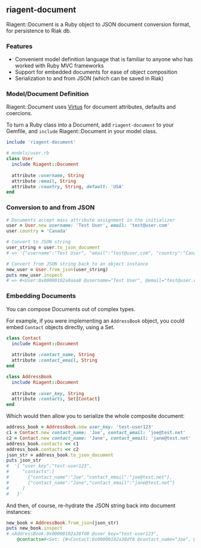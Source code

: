 ## riagent-document

Riagent::Document is a Ruby object to JSON document conversion format, for persistence to Riak db.

### Features
 * Convenient model definition language that is familiar to anyone who has worked with Ruby MVC frameworks
 * Support for embedded documents for ease of object composition
 * Serialization to and from JSON (which can be saved in Riak)
 
### Model/Document Definition
Riagent::Document uses [Virtus](https://github.com/solnic/virtus) for document attributes, defaults and coercions.

To turn a Ruby class into a Document, add ```riagent-document``` to your Gemfile,
and ```include``` Riagent::Document in your model class.

```ruby
include 'riagent-document'

# models/user.rb
class User
  include Riagent::Document
  
  attribute :username, String
  attribute :email, String
  attribute :country, String, default: 'USA'
end
```

### Conversion to and from JSON
```ruby
# Documents accept mass attribute assignment in the initializer
user = User.new username: 'Test User', email: 'test@user.com'
user.country = 'Canada'

# Convert to JSON string
user_string = user.to_json_document
# => '{"username":"Test User", "email":"test@user.com", "country":"Canada"}'

# Convert from JSON string back to an object instance
new_user = User.from_json(user_string)
puts new_user.inspect
# => #<User:0x00000102a9aaa8 @username="Test User", @email="test@user.com", ...>
```

### Embedding Documents
You can compose Documents out of complex types. 

For example, if you were implementing an ```AddressBook``` object, you could embed ```Contact``` objects directly, using a Set.

```ruby
class Contact
  include Riagent::Document
  
  attribute :contact_name, String
  attribute :contact_email, String
end

class AddressBook
  include Riagent::Document
  
  attribute :user_key, String
  attribute :contacts, Set[Contact]
end
```

Which would then allow you to serialize the whole composite document:

```ruby
address_book = AddressBook.new user_key: 'test-user123'
c1 = Contact.new contact_name: 'Joe', contact_email: 'joe@test.net'
c2 = Contact.new contact_name: 'Jane', contact_email: 'jane@test.net'
address_book.contacts << c1
address_book.contacts << c2
json_str = address_book.to_json_document
puts json_str
#  '{ "user_key":"test-user123", 
#     "contacts":[
#       {"contact_name":"Joe","contact_email":"joe@test.net"},
#       {"contact_name":"Jane","contact_email":"jane@test.net"}
#     ]
#   }' 
```

And then, of course, re-hydrate the JSON string back into document instances:

```ruby
new_book = AddressBook.from_json(json_str)
puts new_book.inspect
# <AddressBook:0x00000102a38fd8 @user_key="test-user123", 
    @contacts=#<Set: {#<Contact:0x00000102a38df8 @contact_name="Joe", @contact_email="joe@test.net">, #<Contact:0x00000102a387e0 @contact_name="Jane", @contact_email="jane@test.net">}>, ...>
```